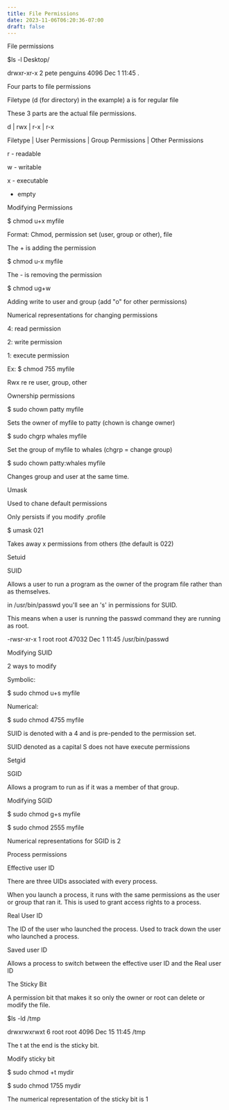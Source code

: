 ```yaml
---
title: File Permissions
date: 2023-11-06T06:20:36-07:00
draft: false
---
```

File permissions

$ls -l Desktop/

drwxr-xr-x 2 pete penguins 4096 Dec 1 11:45 .

Four parts to file permissions

Filetype (d (for directory) in the example) a is for regular file

These 3 parts are the actual file permissions.

d | rwx | r-x | r-x

Filetype | User Permissions | Group Permissions | Other Permissions

r - readable

w - writable

x - executable

-  empty

Modifying Permissions

$ chmod u+x myfile

Format: Chmod, permission set (user, group or other), file

The + is adding the permission

$ chmod u-x myfile

The - is removing the permission

$ chmod ug+w

Adding write to user and group (add "o" for other permissions)

Numerical representations for changing permissions

4: read permission

2: write permission

1: execute permission

Ex: $ chmod 755 myfile

Rwx re re user, group, other

Ownership permissions

$ sudo chown patty myfile

Sets the owner of myfile to patty (chown is change owner)

$ sudo chgrp whales myfile

Set the group of myfile to whales (chgrp = change group)

$ sudo chown patty:whales myfile

Changes group and user at the same time.

Umask

Used to chane default permissions

Only persists if you modify .profile

$ umask 021

Takes away x permissions from others (the default is 022)

Setuid

SUID

Allows a user to run a program as the owner of the program file rather than as themselves.

in /usr/bin/passwd you'll see an 's' in permissions for SUID.

This means when a user is running the passwd command they are running as root.

-rwsr-xr-x 1 root root 47032 Dec 1 11:45 /usr/bin/passwd

Modifying SUID

2 ways to modify

Symbolic:

$ sudo chmod u+s myfile

Numerical:

$ sudo chmod 4755 myfile

SUID  is denoted with a 4 and is pre-pended to the permission set.

SUID denoted as a capital S does not have execute permissions

Setgid

SGID

Allows a program to run as if it was a member of that group.

Modifying SGID

$ sudo chmod g+s myfile

$ sudo chmod 2555 myfile

Numerical representations for SGID is 2

Process permissions

Effective user ID

There are three UIDs associated with every process.

When you launch a process, it runs with the same permissions as the user or group that ran it.  This is used to grant access rights to a process.

Real User ID

The ID of the user who launched the process. Used to track down the user who launched a process.

Saved user ID

Allows a process to switch between the effective user ID and the Real user ID

The Sticky Bit

A permission bit that makes it so only the owner  or root can delete or modify the file.

$ls -ld /tmp

drwxrwxrwxt 6 root root 4096 Dec 15 11:45 /tmp

The t at the end is the sticky bit.

Modify sticky bit

$ sudo chmod +t mydir

$ sudo chmod 1755 mydir

The numerical representation of the sticky bit is 1
